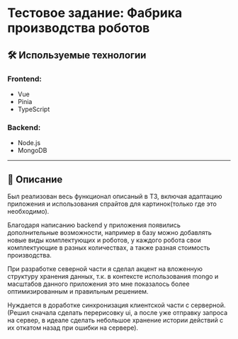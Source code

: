 # Тестовое задание: Фабрика производства роботов

## 🛠 Используемые технологии

### Frontend:
- Vue
- Pinia
- TypeScript

### Backend:
- Node.js
- MongoDB

---

## 📄 Описание

Был реализован весь функционал описаный в ТЗ, включая адаптацию приложения и использования спрайтов для картинок(только где это необходимо).

Благодаря написанию backend у приложения появились дополнительные возможности, 
например в базу можно добавлять новые виды комплектующих и роботов, у каждого робота свои комплектующие в разных количествах, а также разная стоимость производства. 

При разработке северной части я сделал акцент на вложенную структуру хранения данных, т.к. в контексте использования mongo и масштабов данного приложения это мне показалось более оптимизированным и правильным решением. 

Нуждается в доработке синхронизация клиентской части с серверной.
(Решил сначала сделать перерисовку ui, а после уже отправку запроса на сервер, в идеале сделать небольшое хранение истории действий с их откатом назад при ошибки на сервере).
